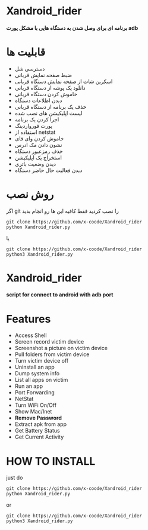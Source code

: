 # Xandroid_rider
#### برنامه ای برای وصل شدن به دستگاه هایی با مشکل پورت adb

# قابلیت ها
* دسترسی شل
* ضبط صفحه نمایش قربانی
* اسکرین شات از صفحه نمایش دستگاه قربانی
* دانلود یک پوشه از دستگاه قربانی
* خاموش کردن دستگاه قربانی
* دیدن اطلاعات دستگاه
* حذف یک برنامه از دستگاه قربانی
* لیست اپلیکیشن های نصب شده
* اجرا کردن یک برنامه
* پورت فورواردینگ
* استفاده از netstat
* خاموش کردن وای فای
* نشون دادن مک ادرس
* حذف رمزعبور دستگاه
* استخراج یک اپلیکیشن
* دیدن وضعیت باتری
* دیدن فعالیت حال حاضر دستگاه

# روش نصب

اگر git را نصب کردید
فقط کافیه این ها رو انجام بدید

```
git clone https://github.com/x-coode/Xandroid_rider
python Xandroid_rider.py
```
یا
```
git clone https://github.com/x-coode/Xandroid_rider
python3 Xandroid_rider.py
```

# Xandroid_rider
#### script for connect to android with adb port


# Features
* Access Shell
* Screen record victim device
* Screenshot a picture on victim device
* Pull folders from victim device
* Turn victim device off
* Uninstall an app
* Dump system info
* List all apps on victim
* Run an app
* Port Forwarding
* NetStat
* Turn WiFi On/Off
* Show Mac/Inet
* __Remove Password__
* Extract apk from app  
* Get Battery Status
* Get Current Activity



# HOW TO INSTALL
just do
```
git clone https://github.com/x-coode/Xandroid_rider
python Xandroid_rider.py
```
or
```
git clone https://github.com/x-coode/Xandroid_rider
python3 Xandroid_rider.py
```
